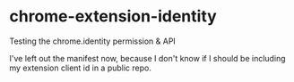 # chrome-extension-identity
Testing the chrome.identity permission &amp; API

I've left out the manifest now, because I don't know if I should be including my extension client id in a public repo.
